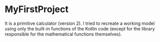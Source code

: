 # MyFirstProject
It is a primitive calculator (version 2). 
I tried to recreate a working model using only the built-in functions of the Kotlin code
(except for the library responsible for the mathematical functions themselves).

